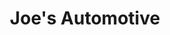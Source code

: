 ---
title: "Joe's Automotive"
url: /levelland/joes-automotive-west-washington-street/
shop: Autowerkstatt
---